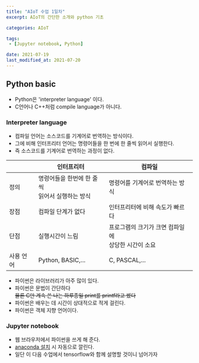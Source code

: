 ```yaml
---
title: "AIoT 수업 1일차"
excerpt: AIoT의 간단한 소개와 python 기초

categories: AIoT

tags:
 - [Jupyter notebook, Python]

date: 2021-07-19
last_modified_at: 2021-07-20
---
```

## Python basic
 - Python은 'interpreter language' 이다.
 - C언어나 C++처럼 compile language가 아니다.

### Interpreter language
 - 컴파일 언어는 소스코드를 기계어로 번역하는 방식이다.
 - 그에 비해 인터프리터 언어는 명령어들을 한 번에 한 줄씩 읽어서 실행한다.
 - 즉 소스코드를 기계어로 번역하는 과정이 없다.

|           | 인터프리터                                            | 컴파일                                                   |
| --------  | ---------------------------------------------------- | -------------------------------------------------------- |
| 정의      | 명령어들을 한번에 한 줄씩 <br />읽어서 실행하는 방식     | 명령어를 기계어로 번역하는 방식                            |
| 장점      | 컴파일 단계가 없다                                     | 인터프리터에 비해 속도가 빠르다                            |
| 단점      | 실행시간이 느림                                        | 프로그램의 크기가 크면 컴파일에<br /> 상당한 시간이 소요    |
| 사용 언어 | Python, BASIC,...                                     | C, PASCAL,...                                           |

- 파이썬은 라이브러리가 아주 많이 있다.
- 파이썬은 문법이 간단하다<br />
~~물론 C만 계속 쓴 나는 하루종일 print를 printf라고 썼다~~
- 파이썬은 배우는 데 시간이 상대적으로 적게 걸린다.
- 파이썬은 객체 지향 언어이다.

### Jupyter notebook
 - 웹 브라우저에서 파이썬을 쓰게 해 준다.
 - [anaconda 설치](https://www.anaconda.com/products/individual) 시 자동으로 깔린다.
 - 일단 이 다음 수업에서 tensorflow와 함께 설명할 것이니 넘어가자



